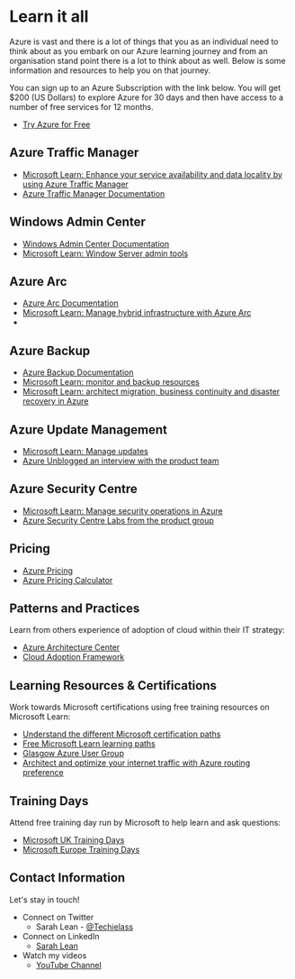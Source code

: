 # Learn it all

Azure is vast and there is a lot of things that you as an individual need to think about as you embark on our Azure learning journey and from an organisation stand point there is a lot to think about as well.  Below is some information and resources to help you on that journey. 

You can sign up to an Azure Subscription with the link below. You will get $200 (US Dollars) to explore Azure for 30 days and then have access to a number of free services for 12 months. 
- [Try Azure for Free](https://aka.ms/Try4Free)

## Azure Traffic Manager
- [Microsoft Learn: Enhance your service availability and data locality by using Azure Traffic Manager](https://docs.microsoft.com/learn/modules/distribute-load-with-traffic-manager/?ocid=AID3023451&WT.mc_id=modinfra-27241-salean)
- [Azure Traffic Manager Documentation](https://docs.microsoft.com/azure/traffic-manager/?ocid=AID3023451&WT.mc_id=modinfra-27241-salean)

## Windows Admin Center
- [Windows Admin Center Documentation](https://www.microsoft.com/windows-server/windows-admin-center?WT.mc_id=modinfra-27241-salean)
- [Microsoft Learn: Window Server admin tools](https://docs.microsoft.com/learn/modules/describe-windows-server-administration-tools/?WT.mc_id=modinfra-27241-salean)

## Azure Arc
- [Azure Arc Documentation](https://azure.microsoft.com/en-gb/services/azure-arc/?ocid=AID3023451&WT.mc_id=modinfra-27241-salean)
- [Microsoft Learn: Manage hybrid infrastructure with Azure Arc](https://docs.microsoft.com/learn/paths/manage-hybrid-infrastructure-with-azure-arc/?WT.mc_id=modinfra-27241-salean)
- 
## Azure Backup
- [Azure Backup Documentation](https://docs.microsoft.com/azure/backup/?WT.mc_id=modinfra-27241-salean)
- [Microsoft Learn: monitor and backup resources](https://docs.microsoft.com/learn/paths/azure-administrator-monitor-backup-resources/?WT.mc_id=modinfra-27241-salean)
- [Microsoft Learn: architect migration, business continuity and disaster recovery in Azure](https://docs.microsoft.com/learn/paths/architect-migration-bcdr/?WT.mc_id=modinfra-27241-salean)

## Azure Update Management
- [Microsoft Learn: Manage updates](https://docs.microsoft.com/learn/modules/manage-azure-updates/?WT.mc_id=modinfra-27241-salean)
- [Azure Unblogged an interview with the product team](https://youtu.be/OJcH_AZZmZY)

## Azure Security Centre
- [Microsoft Learn: Manage security operations in Azure](https://docs.microsoft.com/learn/paths/manage-security-operations/?WT.mc_id=modinfra-27241-salean)
- [Azure Security Centre Labs from the product group](https://github.com/Azure/Azure-Security-Center/tree/master/Labs)

## Pricing
- [Azure Pricing](https://azure.microsoft.com/pricing/?ocid=AID3023451&WT.mc_id=modinfra-27241-salean)
- [Azure Pricing Calculator](https://azure.microsoft.com/pricing/calculator/?ocid=AID3023451&WT.mc_id=modinfra-27241-salean)

## Patterns and Practices
Learn from others experience of adoption of cloud within their IT strategy:
- [Azure Architecture Center](https://aka.ms/azure-architecture-center)
- [Cloud Adoption Framework](https://docs.microsoft.com/azure/cloud-adoption-framework/?ocid=AID3023451&WT.mc_id=modinfra-27241-salean)

## Learning Resources & Certifications
Work towards Microsoft certifications using free training resources on Microsoft Learn:
- [Understand the different Microsoft certification paths](https://aka.ms/certificationjourney)
- [Free Microsoft Learn learning paths](https://docs.microsoft.com/learn/?ocid=AID3023451&WT.mc_id=modinfra-27241-salean)
- [Glasgow Azure User Group](https://www.gaug.co.uk)
- [Architect and optimize your internet traffic with Azure routing preference](https://azure.microsoft.com/blog/architect-and-optimize-your-internet-traffic-with-azure-routing-preference/?ocid=AID3023451&WT.mc_id=modinfra-27241-salean)

## Training Days
Attend free training day run by Microsoft to help learn and ask questions: 
- [Microsoft UK Training Days](https://www.microsoft.com/en-gb/events/training-days/)
- [Microsoft Europe Training Days](https://www.microsoft.com/en-ie/training-days)

## Contact Information

Let's stay in touch! 

- Connect on Twitter
    - Sarah Lean - [@Techielass](https://twitter.com/Techielass)
- Connect on LinkedIn
    - [Sarah Lean](https://in.linkedin.com/in/sazlean)
- Watch my videos
    - [YouTube Channel](https://www.youtube.com/techielass)
